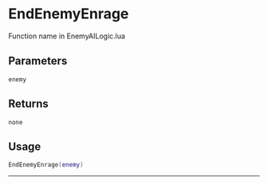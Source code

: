 # EndEnemyEnrage
Function name in EnemyAILogic.lua
## Parameters
`enemy`
## Returns
`none`
## Usage
```lua
EndEnemyEnrage(enemy)
```
---
